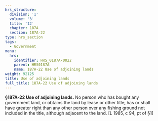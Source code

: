 ```yaml
---
hrs_structure:
  division: '1'
  volume: '3'
  title: '12'
  chapter: 187A
  section: 187A-22
type: hrs_section
tags:
  - Government
menu:
  hrs:
    identifier: HRS_0187A-0022
    parent: HRS0187A
    name: 187A-22 Use of adjoining lands
weight: 92125
title: Use of adjoining lands
full_title: 187A-22 Use of adjoining lands
---
```

**§187A-22 Use of adjoining lands.** No person who has bought any government land, or obtains the land by lease or other title, has or shall have greater right than any other person over any fishing ground not included in the title, although adjacent to the land. [L 1985, c 94, pt of §1]